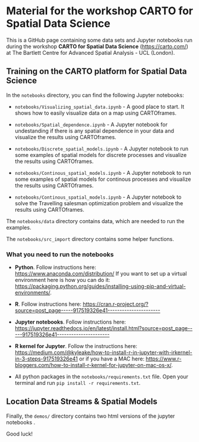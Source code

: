 # Material for the workshop CARTO for Spatial Data Science

This is a GitHub page containing some data sets and Jupyter notebooks run during the workshop **CARTO for Spatial Data Science** (https://carto.com/) at The Bartlett Centre for Advanced Spatial Analysis - UCL (London).

## Training on the CARTO platform for Spatial Data Science

In the `notebooks` directory, you can find the following Jupyter notebooks:

- `notebooks/Visualizing_spatial_data.ipynb` - A good place to start. It shows how to easily visualize data on a map using CARTOframes.

- `notebooks/Spatial_dependence.ipynb` - A Jupyter notebook for undestanding if there is any spatial dependence in your data and visualize the results using CARTOframes.

- `notebooks/Discrete_spatial_models.ipynb` - A Jupyter notebook to run some examples of spatial models for discrete processes and visualize the results using CARTOframes.

- `notebooks/Continous_spatial_models.ipynb` - A Jupyter notebook to run some examples of spatial models for continous processes and visualize the results using CARTOframes.

- `notebooks/Continous_spatial_models.ipynb` - A Jupyter notebook to solve the Travelling salesman optimization problem and visualize the results using CARTOframes.

The `notebooks/data` directory contains data, which are needed to run the examples.

The `notebooks/src_import` directory contains some helper functions.

### What you need to run the notebooks

- **Python**. Follow instructions here: https://www.anaconda.com/distribution/ If you want to set up a virtual environment here is how you can do it: https://packaging.python.org/guides/installing-using-pip-and-virtual-environments/.

- **R**. Follow instructions here: https://cran.r-project.org/?source=post_page-----917519326e41----------------------

- **Jupyter notebooks**. Follow instructions here: https://jupyter.readthedocs.io/en/latest/install.html?source=post_page-----917519326e41----------------------

- **R kernel for Jupyter**. Follow the instructions here: https://medium.com/@kyleake/how-to-install-r-in-jupyter-with-irkernel-in-3-steps-917519326e41 or if you have a MAC here: https://www.r-bloggers.com/how-to-install-r-kernel-for-jupyter-on-mac-os-x/.

- All python packages in the `notebooks/requirements.txt` file. Open your terminal and run `pip install -r requirements.txt`.

## Location Data Streams & Spatial Models

Finally, the `demos/` directory contains two html versions of the jupyter notebooks . 

Good luck!
